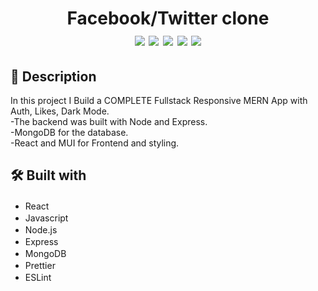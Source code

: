 <div  align=center>
	<h1>Facebook/Twitter clone
	<br>
		<img src="https://img.shields.io/static/v1?label=&message=React&color=61DAFB&style=for-the-badge&logo=react&logoColor=black&logoWidth=&labelColor=&link=">
		<img src="https://img.shields.io/static/v1?label=&message=Javascript&color=F0DB4F&style=for-the-badge&logo=javascript&logoColor=black&logoWidth=&labelColor=&link=">
        <img src="https://img.shields.io/static/v1?label=&message=Node&color=3C873A&style=for-the-badge&logo=nodedotjs&logoColor=white&logoWidth=&labelColor=&link=">
        <img src="https://img.shields.io/static/v1?label=&message=Express&color=black&style=for-the-badge&logo=express&logoColor=white&logoWidth=&labelColor=&link=">
        <img src="https://img.shields.io/static/v1?label=&message=MongoDB&color=589636&style=for-the-badge&logo=mongodb&logoColor=white&logoWidth=&labelColor=&link=">
		<br>
	</h1>
</div>



## 📝 Description

In this project I Build a COMPLETE Fullstack Responsive MERN App with Auth, Likes, Dark Mode.<br/>
-The backend was built with Node and Express.<br/>
-MongoDB for the database.<br/>
-React and MUI for Frontend and styling.<br/>

## 🛠️ Built with

- React <img height="16" width="16" src="https://cdn.simpleicons.org/react" />
- Javascript <img height="16" width="16" src="https://cdn.simpleicons.org/javascript" />
- Node.js <img height="16" width="16" src="https://cdn.simpleicons.org/nodedotjs" />
- Express <img height="16" width="16" src="https://cdn.simpleicons.org/express" />
- MongoDB <img height="16" width="16" src="https://cdn.simpleicons.org/mongodb" />
- Prettier <img height="16" width="16" src="https://cdn.simpleicons.org/prettier" />
- ESLint <img height="16" width="16" src="https://cdn.simpleicons.org/eslint" />